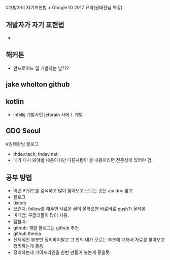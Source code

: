 #개발자의 자기표현법 + Google IO 2017 요약(권태환님 특강)
 
 ## 개발자가 자기 표현법
  - 
 ## 해커톤
  - 안드로이드 앱 개발하는 날???

 ## jake wholton github

 ## kotlin
  - intellij 개발사인 jetbrain 사에ㅓ 개발
 ## GDG Seoul

#권태환님 블로그
 - thdev.tech, thdev.net
 - 내가 다시 봐야할 내용이지만 다른사람이 볼 내용이라면 전문성이 있어야 함.

 ## 공부 방법
 - 어떤 키워드를 검색하고 많이 찾아보고 모르는 것은 api doc 참고
 - 블로그 
  - tistory
  - 브런치: follow를 해두면 새로운 글이 올라오면 바로바로 push가 올라옴
  - 미디엄: 구글러들이 많이 사용.
  - 텀블러: 
  - github: 개발 블로그는 github 추천
   - github thema
 - 전체적인 부분만 정리하지말고 그 안의 내가 모르는 부분에 대해서 자료를 찾아보고 정리하는게 좋음.
 - 정리하는데 가이드라인을 한번 만들어 놓는게 좋을듯.
 

